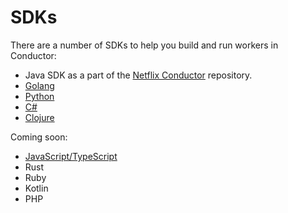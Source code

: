 # SDKs
There are a number of SDKs to help you build and run workers in Conductor:


* Java SDK as a part of the [Netflix Conductor](https://github.com/Netflix/conductor/tree/main/java-sdk) repository.
* [Golang](/content/docs/how-tos/sdks/conductor-go/main)
* [Python](/content/docs/how-tos/sdks/conductor-python/main)
* [C#](/content/docs/how-tos/sdks/conductor-csharp/main)
* [Clojure](/content/docs/how-tos/sdks/conductor-clojure/main)

Coming soon:

* [JavaScript/TypeScript](https://github.com/conductor-sdk/conductor-javascript)
* Rust
* Ruby
* Kotlin
* PHP
